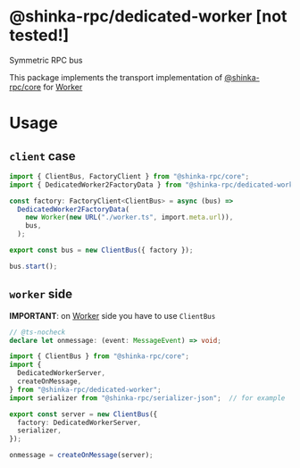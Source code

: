 # @shinka-rpc/dedicated-worker [not tested!]

Symmetric RPC bus

This package implements the transport implementation of
[@shinka-rpc/core](https://www.npmjs.com/package/@shinka-rpc/core) for
[Worker](https://developer.mozilla.org/en-US/docs/Web/API/Worker)

# Usage

## `client` case

```typescript
import { ClientBus, FactoryClient } from "@shinka-rpc/core";
import { DedicatedWorker2FactoryData } from "@shinka-rpc/dedicated-worker";

const factory: FactoryClient<ClientBus> = async (bus) =>
  DedicatedWorker2FactoryData(
    new Worker(new URL("./worker.ts", import.meta.url)),
    bus,
  );

export const bus = new ClientBus({ factory });

bus.start();
```

## `worker` side

**IMPORTANT**: on
[Worker](https://developer.mozilla.org/en-US/docs/Web/API/Worker) side you have
to use `ClientBus`

```typescript
// @ts-nocheck
declare let onmessage: (event: MessageEvent) => void;

import { ClientBus } from "@shinka-rpc/core";
import {
  DedicatedWorkerServer,
  createOnMessage,
} from "@shinka-rpc/dedicated-worker";
import serializer from "@shinka-rpc/serializer-json";  // for example

export const server = new ClientBus({
  factory: DedicatedWorkerServer,
  serializer,
});

onmessage = createOnMessage(server);
```
